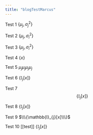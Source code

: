```yaml
---
title: "blogTestMarcus"
---
```

Test 1 $\lbrace\mu_j,\sigma^2_j\rbrace$

Test 2 $\lbrace \mu_j, \sigma^2_i \rbrace$ 

Test 3 $\lbrace \mu_{j}, \sigma^2_{i} \rbrace$ 

Test 4 $\{x\}$

Test 5 $\mu_j \mu_j {\mu_j} \mu_{j}$

Test 6 $\lbrace \mathbb{I}_j[x]\rbrace$

Test 7 $$\lbrace \mathbb{I}_j[x]\rbrace$$

Test 8 $\{\mathbb{I}_{j}[x]\}$

Test 9 $\\\{\mathbb{I}_{j}[x]\\\}$

Test 10 [[test]] $\lbrace \mathbb{I}_j[x]\rbrace$

